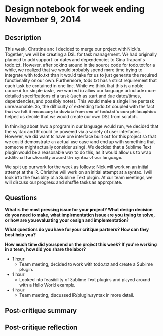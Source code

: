# Design notebook for week ending November 9, 2014

## Description

This week, Christine and I decided to merge our project with Nick's. Together,
we will be creating a DSL for task management. We had originally planned to add
support for dates and dependencies to Gina Trapani's todo.txt. However, after
poking around in the source code for todo.txt for a while, we realized that we
would probably spend more time trying to integrate with todo.txt than it would
take for us to just generate the required functionality on our own. Furthermore,
todo.txt has a strict requirement that each task be contained in one line. While
we think that this is a noble concept for simple tasks, we wanted to allow our
language to include more detailed specifications of a task (such as start and
due dates/times, dependencies, and possibly notes). This would make a single
line per task unreasonable. So, the difficulty of extending todo.txt coupled
with the fact that we felt it necessary to deviate from one of todo.txt's core
philosophies helped us decide that we would create our own DSL from scratch.

In thinking about hwo a program in our language would run, we decided that the
syntax and IR could be powered via a variety of user interfaces. However, we
did want to have one interface built out for this project so that we could
demonstrate an actual use case (and end up with something that someone might
actually consider using). We decided that a Sublime Text plugin would be a
reasonable way to do this, as it would allow us to wrap additional functionality
around the syntax of our language.

We split up our work for the week as follows: Nick will work on an initial
attempt at the IR. Christine will work on an initial attempt at a syntax. I
will look into the feasiblity of a Sublime Text plugin. At our team meetings,
we will discuss our progress and shuffle tasks as appropriate.


## Questions

**What is the most pressing issue for your project? What design decision do
you need to make, what implementation issue are you trying to solve, or how
are you evaluating your design and implementation?**

**What questions do you have for your critique partners? How can they best help
you?**

**How much time did you spend on the project this week? If you're working in a
team, how did you share the labor?**

* 1 hour
  * Team meeting, decided to work with todo.txt and create a Sublime plugin.
* 1 hour
  * Looked into feasibility of Sublime Text plugins and played around with a
    Hello World example.
* 1 hour
  * Team meeting, discussed IR/plugin/syntax in more detail.


## Post-critique summary

## Post-critique reflection
